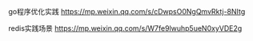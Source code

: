 
go程序优化实践
https://mp.weixin.qq.com/s/cDwpsO0NgQmvRktj-8NItg

redis实践场景
https://mp.weixin.qq.com/s/W7fe9lwuhp5ueN0xyVDE2g